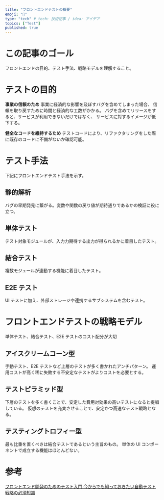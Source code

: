 ```yaml
---
title: "フロントエンドテストの概要"
emoji: "🐷"
type: "tech" # tech: 技術記事 / idea: アイデア
topics: ["Test"]
published: true
---
```


# この記事のゴール

フロントエンドの目的、テスト手法、戦略モデルを理解すること。

# テストの目的

**事業の信頼のため**
事業に経済的な影響を及ぼすバグを含めてしまった場合、
信頼を取り戻すために時間と経済的な工数がかかる。
バグを含めてリリースをすると、サービスが利用できないだけではなく、
サービスに対するイメージが低下する。

**健全なコードを維持するため**
テストコードにより、リファクタリングをした際に既存のコードに不備がないか確認可能。

# テスト手法

下記にフロントエンドテスト手法を示す。

## 静的解析

バグの早期発見に繋がる。変数や関数の戻り値が期待通りであるかの検証に役に立つ。

## 単体テスト

テスト対象モジュールが、入力力期待する出力が得られるかに着目したテスト。

## 結合テスト

複数モジュールが連動する機能に着目したテスト。

## E2E テスト

UI テストに加え、外部ストレージや連携するサブシステムを含むテスト。

# フロントエンドテストの戦略モデル

単体テスト、結合テスト、E2E テストのコスト配分が大切

## アイスクリームコーン型

手動テスト、E2E テストなど上層のテストが多く書かれたアンチパターン。
運用コストが高く稀に失敗する不安定なテストがよりコストを必要とする。

## テストピラミッド型

下層のテストを多く書くことで、安定した費用対効果の高いテストになると提唱している。
仮想のテストを充実させることで、安定かつ高速なテスト戦略となる。

## テスティングトロフィー型

最も比重を置くべきは結合テストであるという主旨のもの。
単体の UI コンポーネントで成立する機能はほとんどない。

# 参考

[フロントエンド開発のためのテスト入門 今からでも知っておきたい自動テスト戦略の必須知識](https://amzn.asia/d/0a8Kn9N2)
